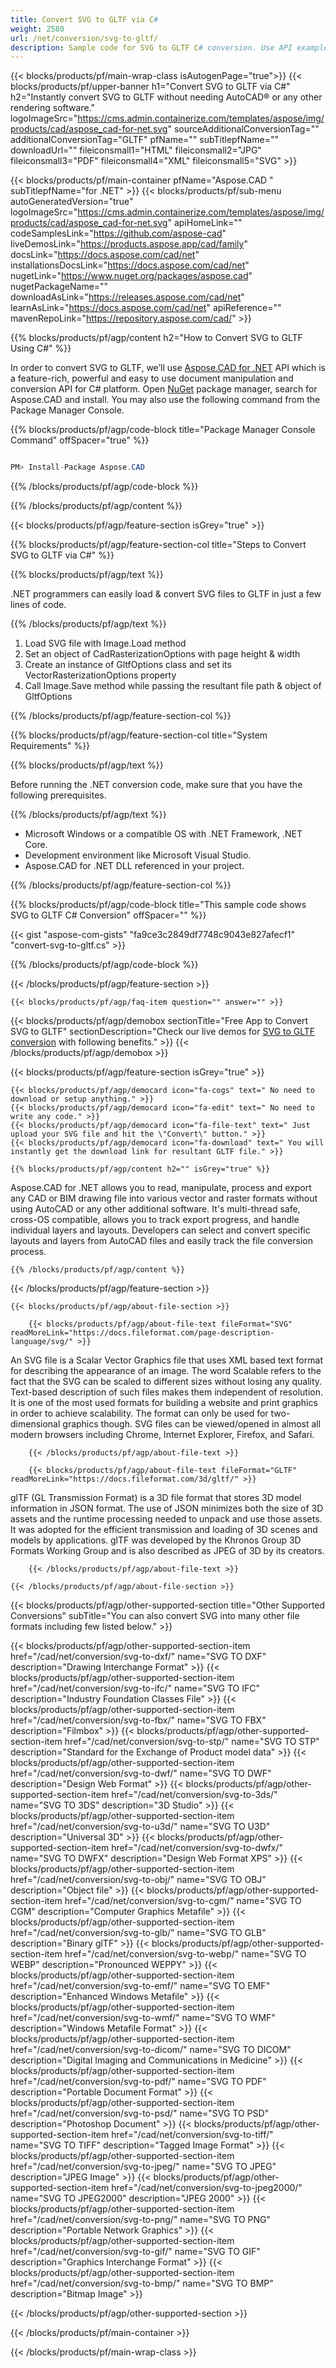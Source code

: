 ```yaml
---
title: Convert SVG to GLTF via C#
weight: 2580
url: /net/conversion/svg-to-gltf/
description: Sample code for SVG to GLTF C# conversion. Use API example code for batch SVG files to GLTF conversion within VB.NET, Asp.NET or any .NET based application.
---
```


{{< blocks/products/pf/main-wrap-class isAutogenPage="true">}}
{{< blocks/products/pf/upper-banner h1="Convert SVG to GLTF via C#" h2="Instantly convert SVG to GLTF without needing AutoCAD® or any other rendering software." logoImageSrc="https://cms.admin.containerize.com/templates/aspose/img/products/cad/aspose_cad-for-net.svg" sourceAdditionalConversionTag="" additionalConversionTag="GLTF" pfName="" subTitlepfName="" downloadUrl="" fileiconsmall1="HTML" fileiconsmall2="JPG" fileiconsmall3="PDF" fileiconsmall4="XML" fileiconsmall5="SVG" >}}

{{< blocks/products/pf/main-container pfName="Aspose.CAD " subTitlepfName="for .NET" >}}
{{< blocks/products/pf/sub-menu autoGeneratedVersion="true" logoImageSrc="https://cms.admin.containerize.com/templates/aspose/img/products/cad/aspose_cad-for-net.svg" apiHomeLink="" codeSamplesLink="https://github.com/aspose-cad" liveDemosLink="https://products.aspose.app/cad/family" docsLink="https://docs.aspose.com/cad/net" installationsDocsLink="https://docs.aspose.com/cad/net" nugetLink="https://www.nuget.org/packages/aspose.cad" nugetPackageName="" downloadAsLink="https://releases.aspose.com/cad/net" learnAsLink="https://docs.aspose.com/cad/net" apiReference="" mavenRepoLink="https://repository.aspose.com/cad/" >}}

{{% blocks/products/pf/agp/content h2="How to Convert SVG to GLTF Using C#" %}}

In order to convert SVG to GLTF, we’ll use [Aspose.CAD for .NET](https://products.aspose.com/cad/net) API which is a feature-rich, powerful and easy to use document manipulation and conversion API for C# platform. Open [NuGet](https://www.nuget.org/packages/aspose.cad) package manager, search for Aspose.CAD and install. You may also use the following command from the Package Manager Console.

{{% blocks/products/pf/agp/code-block title="Package Manager Console Command" offSpacer="true" %}}

```cs

PM> Install-Package Aspose.CAD

```

{{% /blocks/products/pf/agp/code-block %}}

{{% /blocks/products/pf/agp/content %}}

{{< blocks/products/pf/agp/feature-section isGrey="true" >}}

{{% blocks/products/pf/agp/feature-section-col title="Steps to Convert SVG to GLTF via C#" %}}

{{% blocks/products/pf/agp/text %}}

.NET programmers can easily load & convert SVG files to GLTF in just a few lines of code.

{{% /blocks/products/pf/agp/text %}}

1. Load SVG file with Image.Load method
1. Set an object of CadRasterizationOptions with page height & width
1. Create an instance of GltfOptions class and set its VectorRasterizationOptions property
1. Call Image.Save method while passing the resultant file path & object of GltfOptions

{{% /blocks/products/pf/agp/feature-section-col %}}

{{% blocks/products/pf/agp/feature-section-col title="System Requirements" %}}

{{% blocks/products/pf/agp/text %}}

Before running the .NET conversion code, make sure that you have the following prerequisites.

{{% /blocks/products/pf/agp/text %}}

-  Microsoft Windows or a compatible OS with .NET Framework, .NET Core.
-  Development environment like Microsoft Visual Studio.
-  Aspose.CAD for .NET DLL referenced in your project.

{{% /blocks/products/pf/agp/feature-section-col %}}

{{% blocks/products/pf/agp/code-block title="This sample code shows SVG to GLTF C# Conversion" offSpacer="" %}}

{{< gist "aspose-com-gists" "fa9ce3c2849df7748c9043e827afecf1" "convert-svg-to-gltf.cs" >}}

{{% /blocks/products/pf/agp/code-block %}}

{{< /blocks/products/pf/agp/feature-section >}}

    {{< blocks/products/pf/agp/faq-item question="" answer="" >}}

<!-- aboutfile Starts -->

{{< blocks/products/pf/agp/demobox sectionTitle="Free App to Convert SVG to GLTF" sectionDescription="Check our live demos for [SVG to GLTF conversion](https://products.aspose.app/cad/conversion/svg-to-gltf) with following benefits." >}}
{{< /blocks/products/pf/agp/demobox >}}

{{< blocks/products/pf/agp/feature-section isGrey="true" >}}

    {{< blocks/products/pf/agp/democard icon="fa-cogs" text=" No need to download or setup anything." >}}
    {{< blocks/products/pf/agp/democard icon="fa-edit" text=" No need to write any code." >}}
    {{< blocks/products/pf/agp/democard icon="fa-file-text" text=" Just upload your SVG file and hit the \"Convert\" button." >}}
    {{< blocks/products/pf/agp/democard icon="fa-download" text=" You will instantly get the download link for resultant GLTF file." >}}

    {{% blocks/products/pf/agp/content h2="" isGrey="true" %}}

Aspose.CAD for .NET allows you to read, manipulate, process and export any CAD or BIM drawing file into various vector and raster formats without using AutoCAD or any other additional software. It's multi-thread safe, cross-OS compatible, allows you to track export progress, and handle individual layers and layouts. Developers can select and convert specific layouts and layers from AutoCAD files and easily track the file conversion process.

    {{% /blocks/products/pf/agp/content %}}

{{< /blocks/products/pf/agp/feature-section >}}

    {{< blocks/products/pf/agp/about-file-section >}}

        {{< blocks/products/pf/agp/about-file-text fileFormat="SVG" readMoreLink="https://docs.fileformat.com/page-description-language/svg/" >}}
An SVG file is a Scalar Vector Graphics file that uses XML based text format for describing the appearance of an image. The word Scalable refers to the fact that the SVG can be scaled to different sizes without losing any quality. Text-based description of such files makes them independent of resolution. It is one of the most used formats for building a website and print graphics in order to achieve scalability. The format can only be used for two-dimensional graphics though. SVG files can be viewed/opened in almost all modern browsers including Chrome, Internet Explorer, Firefox, and Safari.

        {{< /blocks/products/pf/agp/about-file-text >}}

        {{< blocks/products/pf/agp/about-file-text fileFormat="GLTF" readMoreLink="https://docs.fileformat.com/3d/gltf/" >}}
glTF (GL Transmission Format) is a 3D file format that stores 3D model information in JSON format. The use of JSON minimizes both the size of 3D assets and the runtime processing needed to unpack and use those assets. It was adopted for the efficient transmission and loading of 3D scenes and models by applications. glTF was developed by the Khronos Group 3D Formats Working Group and is also described as JPEG of 3D by its creators.

        {{< /blocks/products/pf/agp/about-file-text >}}

    {{< /blocks/products/pf/agp/about-file-section >}}

<!-- aboutfile Ends -->

{{< blocks/products/pf/agp/other-supported-section title="Other Supported Conversions" subTitle="You can also convert SVG into many other file formats including few listed below." >}}

{{< blocks/products/pf/agp/other-supported-section-item href="/cad/net/conversion/svg-to-dxf/" name="SVG TO DXF" description="Drawing Interchange Format" >}}
{{< blocks/products/pf/agp/other-supported-section-item href="/cad/net/conversion/svg-to-ifc/" name="SVG TO IFC" description="Industry Foundation Classes File" >}}
{{< blocks/products/pf/agp/other-supported-section-item href="/cad/net/conversion/svg-to-fbx/" name="SVG TO FBX" description="Filmbox" >}}
{{< blocks/products/pf/agp/other-supported-section-item href="/cad/net/conversion/svg-to-stp/" name="SVG TO STP" description="Standard for the Exchange of Product model data" >}}
{{< blocks/products/pf/agp/other-supported-section-item href="/cad/net/conversion/svg-to-dwf/" name="SVG TO DWF" description="Design Web Format" >}}
{{< blocks/products/pf/agp/other-supported-section-item href="/cad/net/conversion/svg-to-3ds/" name="SVG TO 3DS" description="3D Studio" >}}
{{< blocks/products/pf/agp/other-supported-section-item href="/cad/net/conversion/svg-to-u3d/" name="SVG TO U3D" description="Universal 3D" >}}
{{< blocks/products/pf/agp/other-supported-section-item href="/cad/net/conversion/svg-to-dwfx/" name="SVG TO DWFX" description="Design Web Format XPS" >}}
{{< blocks/products/pf/agp/other-supported-section-item href="/cad/net/conversion/svg-to-obj/" name="SVG TO OBJ" description="Object file" >}}
{{< blocks/products/pf/agp/other-supported-section-item href="/cad/net/conversion/svg-to-cgm/" name="SVG TO CGM" description="Computer Graphics Metafile" >}}
{{< blocks/products/pf/agp/other-supported-section-item href="/cad/net/conversion/svg-to-glb/" name="SVG TO GLB" description="Binary glTF" >}}
{{< blocks/products/pf/agp/other-supported-section-item href="/cad/net/conversion/svg-to-webp/" name="SVG TO WEBP" description="Pronounced WEPPY" >}}
{{< blocks/products/pf/agp/other-supported-section-item href="/cad/net/conversion/svg-to-emf/" name="SVG TO EMF" description="Enhanced Windows Metafile" >}}
{{< blocks/products/pf/agp/other-supported-section-item href="/cad/net/conversion/svg-to-wmf/" name="SVG TO WMF" description="Windows Metafile Format" >}}
{{< blocks/products/pf/agp/other-supported-section-item href="/cad/net/conversion/svg-to-dicom/" name="SVG TO DICOM" description="Digital Imaging and Communications in Medicine" >}}
{{< blocks/products/pf/agp/other-supported-section-item href="/cad/net/conversion/svg-to-pdf/" name="SVG TO PDF" description="Portable Document Format" >}}
{{< blocks/products/pf/agp/other-supported-section-item href="/cad/net/conversion/svg-to-psd/" name="SVG TO PSD" description="Photoshop Document" >}}
{{< blocks/products/pf/agp/other-supported-section-item href="/cad/net/conversion/svg-to-tiff/" name="SVG TO TIFF" description="Tagged Image Format" >}}
{{< blocks/products/pf/agp/other-supported-section-item href="/cad/net/conversion/svg-to-jpeg/" name="SVG TO JPEG" description="JPEG Image" >}}
{{< blocks/products/pf/agp/other-supported-section-item href="/cad/net/conversion/svg-to-jpeg2000/" name="SVG TO JPEG2000" description="JPEG 2000" >}}
{{< blocks/products/pf/agp/other-supported-section-item href="/cad/net/conversion/svg-to-png/" name="SVG TO PNG" description="Portable Network Graphics" >}}
{{< blocks/products/pf/agp/other-supported-section-item href="/cad/net/conversion/svg-to-gif/" name="SVG TO GIF" description="Graphics Interchange Format" >}}
{{< blocks/products/pf/agp/other-supported-section-item href="/cad/net/conversion/svg-to-bmp/" name="SVG TO BMP" description="Bitmap Image" >}}


{{< /blocks/products/pf/agp/other-supported-section >}}

{{< /blocks/products/pf/main-container >}}

{{< /blocks/products/pf/main-wrap-class >}}